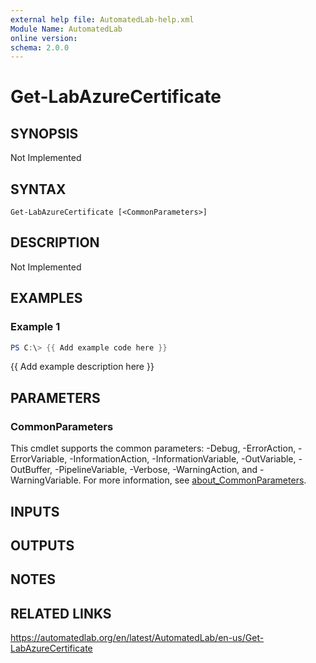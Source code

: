 ```yaml
---
external help file: AutomatedLab-help.xml
Module Name: AutomatedLab
online version:
schema: 2.0.0
---
```


# Get-LabAzureCertificate

## SYNOPSIS
Not Implemented

## SYNTAX

```
Get-LabAzureCertificate [<CommonParameters>]
```

## DESCRIPTION
Not Implemented

## EXAMPLES

### Example 1
```powershell
PS C:\> {{ Add example code here }}
```

{{ Add example description here }}

## PARAMETERS

### CommonParameters
This cmdlet supports the common parameters: -Debug, -ErrorAction, -ErrorVariable, -InformationAction, -InformationVariable, -OutVariable, -OutBuffer, -PipelineVariable, -Verbose, -WarningAction, and -WarningVariable. For more information, see [about_CommonParameters](http://go.microsoft.com/fwlink/?LinkID=113216).

## INPUTS

## OUTPUTS

## NOTES

## RELATED LINKS
https://automatedlab.org/en/latest/AutomatedLab/en-us/Get-LabAzureCertificate
